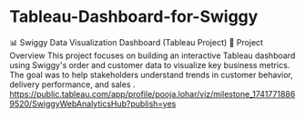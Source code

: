 # Tableau-Dashboard-for-Swiggy
📊 Swiggy Data Visualization Dashboard (Tableau Project) 📁 Project Overview This project focuses on building an interactive Tableau dashboard using Swiggy's order and customer data to visualize key business metrics. The goal was to help stakeholders understand trends in customer behavior, delivery performance, and sales .
https://public.tableau.com/app/profile/pooja.lohar/viz/milestone_17417718869520/SwiggyWebAnalyticsHub?publish=yes
